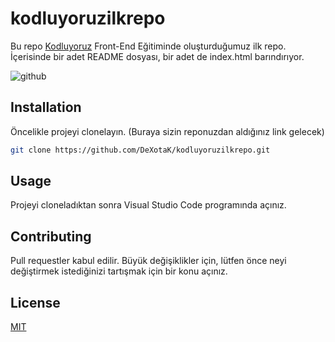 # kodluyoruzilkrepo
Bu repo [Kodluyoruz](https://www.kodluyoruz.org) Front-End Eğitiminde oluşturduğumuz ilk repo. İçerisinde bir adet README dosyası, bir adet de index.html barındırıyor.

![github](https://github.com/DeXotaK/kodluyoruzilkrepo/assets/123509947/bef0d517-e1b0-4c50-b5d7-d8268e6b03c3)


## Installation
Öncelikle projeyi clonelayın. (Buraya sizin reponuzdan aldığınız link gelecek)
```bash
git clone https://github.com/DeXotaK/kodluyoruzilkrepo.git
```

## Usage
Projeyi cloneladıktan sonra Visual Studio Code programında açınız.

## Contributing
Pull requestler kabul edilir. Büyük değişiklikler için, lütfen önce neyi değiştirmek istediğinizi tartışmak için bir konu açınız.

## License
[MIT](https://choosealicense.com/licenses/mit/)
